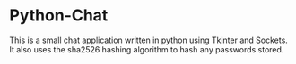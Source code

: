 # Python-Chat
This is a small chat application written in python using Tkinter and Sockets. It also uses the sha2526 hashing algorithm to hash any passwords stored.
